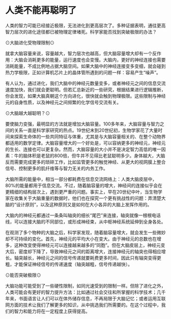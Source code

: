 # 人类不能再聪明了

人类的智力可能已经接近极限，无法进化到更高层次了。多种证据表明，通往更高智力层次的进化途径都已被物理定律堵死。科学家能否找到突破极限的办法？

⊙大脑进化受物理限制⊙

就拿大脑容量来说，容量越大，智力层次也越高，但大脑容量增大却有一个反作用：大脑会消耗更多的能量，运行速度也会变慢。大脑内，更好的神经连接也需要消耗能量，不成比例地占据大脑空间。如果大脑中的神经连接变多变细，就会碰到热力学极限，正如计算机芯片上的晶体管所遇到的问题一样：容易产生“噪声”。

有人认为，通过进化，我们大脑中的神经元数量变多，或者神经元之间的信息交流速度加快，我们就会更聪明。但若汇总新近的一些研究，根据结果进行逻辑推断，你会发现，如果大脑真朝这个方向进化，很快就会触到物理极限。这些限制与神经元的自身性质，以及神经元之间频繁的化学信号交流有关。

⊙大脑越大越聪明？⊙

要使脑力变强，最明显的方法就是增加大脑容量。100多年来，大脑容量与智力之间的关系一直是科学家研究的热点。19世纪末到20世纪初，生物学家花了大量时间来探索生命体的一些共同特征与体重，尤其是与大脑容量相关的、在整个动物界都适用的数学定律。大脑容量增大的一个好处是，可以容纳更多的神经元，神经元的生长、连接也可以更复杂。然而，大脑容量的大小并不是决定智力高低的唯一因素：牛的脑体积是老鼠的800倍，但牛并不见得比老鼠聪明多少。身体越大，大脑反而需要完成更多的琐碎工作，比如监管更多的触觉神经、从更大的视网膜上整合信号、控制更多的肌纤维等与智力无关的内务工作。

大脑所需的能量中，相当一部分都耗费在信息交流网络上：人类大脑皮层中，80%的能量都用于信息交流。不过，随着脑容量的增大，神经间的连接似乎会在更精细的结构层次上，遇到更严重的问题。事实上，早在20世纪中叶，当生物学家在收集关于大脑重量的数据时，他们也在探究一个更有挑战性的问题：弄清楚大脑的“设计原则”，以及这种原则又是如何在大小各异的大脑上发挥作用的。

大脑内的神经元都通过一条条叫轴突的细长“尾巴”来连接，轴突就像一根根电话线，可以连接大脑的不同部位，或形成神经束，从中枢神经系统延伸到全身各处。

在观测了多个物种的大脑之后，科学家发现，随着脑容量增大，就会发生一些微妙却不可持续的变化。首先，神经元的平均大小在变大。由于神经元的总数也在增多，这种改变使得神经元可以连接越来越多的“同胞”。但在大脑皮层上，神经元变大后，密度却下降了，导致神经元之间的距离增大，连接神经元的轴突也得相应增长。轴突越长，神经元之间的信号传递就要耗费更多时间，因此只有轴突变得更粗，才能保证神经信号的传递速度（轴突越粗，信号传递越快）。

⊙能否突破极限⊙

大脑功能可能受到了一些硬性限制，如同光速受到的限制一样。但除了进化之外，人类可能会有更好的智力提升方法：比如通过社会交往和所掌握的科学技术；几千年来，书面语言让人们可以在体外储存信息，不再局限于大脑记忆；或者运用互联网方面的技术让我们了解更多的知识，从中挑选我们所需要的。在这个过程中，我们的智力和能力将在一定程度上获得提高。